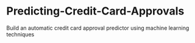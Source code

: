 # Predicting-Credit-Card-Approvals
Build an automatic credit card approval predictor using machine learning techniques
